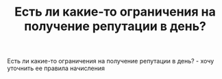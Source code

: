﻿---
title: "Есть ли какие-то ограничения на получение репутации в день?"
se.owner.user_id: 420745
se.owner.display_name: "6APAIII"
se.owner.link: "https://ru.meta.stackoverflow.com/users/420745/6apaiii"
se.link: "https://ru.meta.stackoverflow.com/questions/11232/%d0%95%d1%81%d1%82%d1%8c-%d0%bb%d0%b8-%d0%ba%d0%b0%d0%ba%d0%b8%d0%b5-%d1%82%d0%be-%d0%be%d0%b3%d1%80%d0%b0%d0%bd%d0%b8%d1%87%d0%b5%d0%bd%d0%b8%d1%8f-%d0%bd%d0%b0-%d0%bf%d0%be%d0%bb%d1%83%d1%87%d0%b5%d0%bd%d0%b8%d0%b5-%d1%80%d0%b5%d0%bf%d1%83%d1%82%d0%b0%d1%86%d0%b8%d0%b8-%d0%b2-%d0%b4%d0%b5%d0%bd%d1%8c"
se.question_id: 11232
se.post_type: question
---
<p>Есть ли какие-то ограничения на получение репутации в день? - хочу уточнить ее правила начисления</p>
